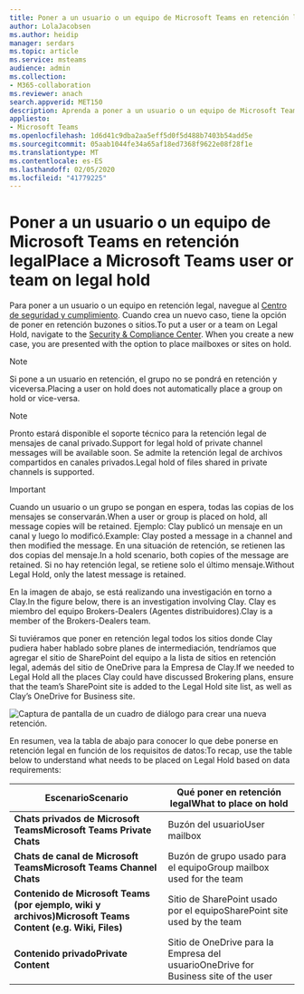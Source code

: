 ```yaml
---
title: Poner a un usuario o un equipo de Microsoft Teams en retención legal
author: LolaJacobsen
ms.author: heidip
manager: serdars
ms.topic: article
ms.service: msteams
audience: admin
ms.collection:
- M365-collaboration
ms.reviewer: anach
search.appverid: MET150
description: Aprenda a poner a un usuario o un equipo de Microsoft Teams en retención legal mediante el Centro de seguridad y cumplimiento, y conozca qué debe poner en retención legal en función de los requisitos de datos.
appliesto:
- Microsoft Teams
ms.openlocfilehash: 1d6d41c9dba2aa5eff5d0f5d488b7403b54add5e
ms.sourcegitcommit: 05aab1044fe34a65af18ed7368f9622e08f28f1e
ms.translationtype: MT
ms.contentlocale: es-ES
ms.lasthandoff: 02/05/2020
ms.locfileid: "41779225"
---
```

<a name="place-a-microsoft-teams-user-or-team-on-legal-hold"></a><span data-ttu-id="b6e7b-103">Poner a un usuario o un equipo de Microsoft Teams en retención legal</span><span class="sxs-lookup"><span data-stu-id="b6e7b-103">Place a Microsoft Teams user or team on legal hold</span></span>
==================================================

<span data-ttu-id="b6e7b-p101">Para poner a un usuario o un equipo en retención legal, navegue al [Centro de seguridad y cumplimiento](https://go.microsoft.com/fwlink/?linkid=854628). Cuando crea un nuevo caso, tiene la opción de poner en retención buzones o sitios.</span><span class="sxs-lookup"><span data-stu-id="b6e7b-p101">To put a user or a team on Legal Hold, navigate to the [Security & Compliance Center](https://go.microsoft.com/fwlink/?linkid=854628). When you create a new case, you are presented with the option to place mailboxes or sites on hold.</span></span>

> [!NOTE]
> <span data-ttu-id="b6e7b-106">Si pone a un usuario en retención, el grupo no se pondrá en retención y viceversa.</span><span class="sxs-lookup"><span data-stu-id="b6e7b-106">Placing a user on hold does not automatically place a group on hold or vice-versa.</span></span>

> [!NOTE]
> <span data-ttu-id="b6e7b-107">Pronto estará disponible el soporte técnico para la retención legal de mensajes de canal privado.</span><span class="sxs-lookup"><span data-stu-id="b6e7b-107">Support for legal hold of private channel messages will be available soon.</span></span> <span data-ttu-id="b6e7b-108">Se admite la retención legal de archivos compartidos en canales privados.</span><span class="sxs-lookup"><span data-stu-id="b6e7b-108">Legal hold of files shared in private channels is supported.</span></span>

> [!IMPORTANT]
> <span data-ttu-id="b6e7b-109">Cuando un usuario o un grupo se pongan en espera, todas las copias de los mensajes se conservarán.</span><span class="sxs-lookup"><span data-stu-id="b6e7b-109">When a user or group is placed on hold, all message copies will be retained.</span></span> <span data-ttu-id="b6e7b-110">Ejemplo: Clay publicó un mensaje en un canal y luego lo modificó.</span><span class="sxs-lookup"><span data-stu-id="b6e7b-110">Example: Clay posted a message in a channel and then modified the message.</span></span> <span data-ttu-id="b6e7b-111">En una situación de retención, se retienen las dos copias del mensaje.</span><span class="sxs-lookup"><span data-stu-id="b6e7b-111">In a hold scenario, both copies of the message are retained.</span></span> <span data-ttu-id="b6e7b-112">Si no hay retención legal, se retiene solo el último mensaje.</span><span class="sxs-lookup"><span data-stu-id="b6e7b-112">Without Legal Hold, only the latest message is retained.</span></span>

<span data-ttu-id="b6e7b-113">En la imagen de abajo, se está realizando una investigación en torno a Clay.</span><span class="sxs-lookup"><span data-stu-id="b6e7b-113">In the figure below, there is an investigation involving Clay.</span></span> <span data-ttu-id="b6e7b-114">Clay es miembro del equipo Brokers-Dealers (Agentes distribuidores).</span><span class="sxs-lookup"><span data-stu-id="b6e7b-114">Clay is a member of the Brokers-Dealers team.</span></span>

<span data-ttu-id="b6e7b-115">Si tuviéramos que poner en retención legal todos los sitios donde Clay pudiera haber hablado sobre planes de intermediación, tendríamos que agregar el sitio de SharePoint del equipo a la lista de sitios en retención legal, además del sitio de OneDrive para la Empresa de Clay.</span><span class="sxs-lookup"><span data-stu-id="b6e7b-115">If we needed to Legal Hold all the places Clay could have discussed Brokering plans, ensure that the team’s SharePoint site is added to the Legal Hold site list, as well as Clay’s OneDrive for Business site.</span></span>

![Captura de pantalla de un cuadro de diálogo para crear una nueva retención.](media/Place_a_Microsoft_Teams_user_or_team_on_legal_hold_image3.png)

<span data-ttu-id="b6e7b-117">En resumen, vea la tabla de abajo para conocer lo que debe ponerse en retención legal en función de los requisitos de datos:</span><span class="sxs-lookup"><span data-stu-id="b6e7b-117">To recap, use the table below to understand what needs to be placed on Legal Hold based on data requirements:</span></span>

|<span data-ttu-id="b6e7b-118">Escenario</span><span class="sxs-lookup"><span data-stu-id="b6e7b-118">Scenario</span></span>  |<span data-ttu-id="b6e7b-119">Qué poner en retención legal</span><span class="sxs-lookup"><span data-stu-id="b6e7b-119">What to place on hold</span></span>  |
|---------|---------|
|<span data-ttu-id="b6e7b-120">**Chats privados de Microsoft Teams**</span><span class="sxs-lookup"><span data-stu-id="b6e7b-120">**Microsoft Teams Private Chats**</span></span>     |<span data-ttu-id="b6e7b-121">Buzón del usuario</span><span class="sxs-lookup"><span data-stu-id="b6e7b-121">User mailbox</span></span>         |
|<span data-ttu-id="b6e7b-122">**Chats de canal de Microsoft Teams**</span><span class="sxs-lookup"><span data-stu-id="b6e7b-122">**Microsoft Teams Channel Chats**</span></span>    |<span data-ttu-id="b6e7b-123">Buzón de grupo usado para el equipo</span><span class="sxs-lookup"><span data-stu-id="b6e7b-123">Group mailbox used for the team</span></span>         |
|<span data-ttu-id="b6e7b-124">**Contenido de Microsoft Teams (por ejemplo, wiki y archivos)**</span><span class="sxs-lookup"><span data-stu-id="b6e7b-124">**Microsoft Teams Content (e.g. Wiki, Files)**</span></span>     |<span data-ttu-id="b6e7b-125">Sitio de SharePoint usado por el equipo</span><span class="sxs-lookup"><span data-stu-id="b6e7b-125">SharePoint site used by the team</span></span>         |
|<span data-ttu-id="b6e7b-126">**Contenido privado**</span><span class="sxs-lookup"><span data-stu-id="b6e7b-126">**Private Content**</span></span>     |<span data-ttu-id="b6e7b-127">Sitio de OneDrive para la Empresa del usuario</span><span class="sxs-lookup"><span data-stu-id="b6e7b-127">OneDrive for Business site of the user</span></span>         |
